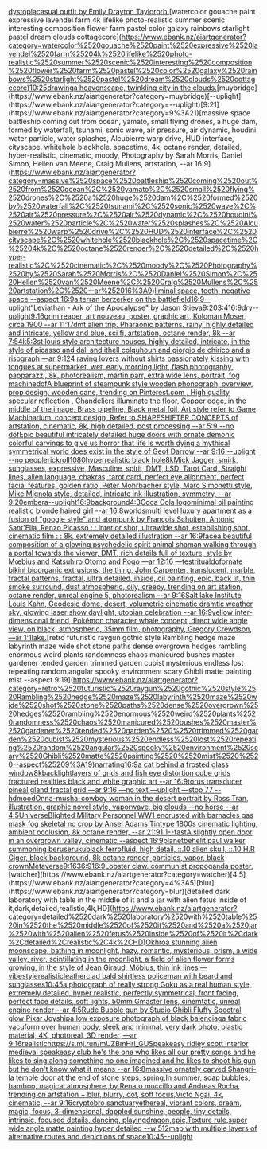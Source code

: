 [dystopia](https://www.ebank.nz/aiartgenerator?category=dystopia)[casual outfit by Emily Drayton Taylor](https://www.ebank.nz/aiartgenerator?category=casual%2520outfit%2520by%2520Emily%2520Drayton%2520Taylor)[orb.](https://www.ebank.nz/aiartgenerator?category=orb.)[watercolor gouache paint expressive lavendel farm 4k lifelike photo-realistic summer scenic interesting composition flower farm pastel color galaxy rainbows starlight pastel dream clouds cottagecore](https://www.ebank.nz/aiartgenerator?category=watercolor%2520gouache%2520paint%2520expressive%2520lavendel%2520farm%25204k%2520lifelike%2520photo-realistic%2520summer%2520scenic%2520interesting%2520composition%2520flower%2520farm%2520pastel%2520color%2520galaxy%2520rainbows%2520starlight%2520pastel%2520dream%2520clouds%2520cottagecore)[10:25](https://www.ebank.nz/aiartgenerator?category=10%3A25)[drawing](https://www.ebank.nz/aiartgenerator?category=drawing)[a heavenscape, twinkling city in the clouds.](https://www.ebank.nz/aiartgenerator?category=a%2520heavenscape%2C%2520twinkling%2520city%2520in%2520the%2520clouds.)[muybridge](https://www.ebank.nz/aiartgenerator?category=muybridge)[--uplight](https://www.ebank.nz/aiartgenerator?category=--uplight)[9:21](https://www.ebank.nz/aiartgenerator?category=9%3A21)[massive space battleship coming out from ocean, yamato, small flying drones, a huge dam, formed by waterfall, tsunami, sonic wave, air pressure, air dynamic, houdini water particle, water splashes, Alcubierre warp drive, HUD interface, cityscape, whitehole blackhole, spacetime, 4k, octane render, detailed, hyper-realistic, cinematic, moody, Photography by Sarah Morris, Daniel Simon, Hellen van Meene, Craig Mullens, artstation, --ar 16:9](https://www.ebank.nz/aiartgenerator?category=massive%2520space%2520battleship%2520coming%2520out%2520from%2520ocean%2C%2520yamato%2C%2520small%2520flying%2520drones%2C%2520a%2520huge%2520dam%2C%2520formed%2520by%2520waterfall%2C%2520tsunami%2C%2520sonic%2520wave%2C%2520air%2520pressure%2C%2520air%2520dynamic%2C%2520houdini%2520water%2520particle%2C%2520water%2520splashes%2C%2520Alcubierre%2520warp%2520drive%2C%2520HUD%2520interface%2C%2520cityscape%2C%2520whitehole%2520blackhole%2C%2520spacetime%2C%25204k%2C%2520octane%2520render%2C%2520detailed%2C%2520hyper-realistic%2C%2520cinematic%2C%2520moody%2C%2520Photography%2520by%2520Sarah%2520Morris%2C%2520Daniel%2520Simon%2C%2520Hellen%2520van%2520Meene%2C%2520Craig%2520Mullens%2C%2520artstation%2C%2520--ar%252016%3A9)[liminal space, teeth, negative space --aspect 16:9](https://www.ebank.nz/aiartgenerator?category=liminal%2520space%2C%2520teeth%2C%2520negative%2520space%2520--aspect%252016%3A9)[a terran berzerker on the battlefield](https://www.ebank.nz/aiartgenerator?category=a%2520terran%2520berzerker%2520on%2520the%2520battlefield)[16:9](https://www.ebank.nz/aiartgenerator?category=16%3A9)[--uplight](https://www.ebank.nz/aiartgenerator?category=--uplight)[“Leviathan - Ark of the Apocalypse" by Jason Stieva](https://www.ebank.nz/aiartgenerator?category=%E2%80%9CLeviathan%2520-%2520Ark%2520of%2520the%2520Apocalypse%22%2520by%2520Jason%2520Stieva)[9:20](https://www.ebank.nz/aiartgenerator?category=9%3A20)[3:4](https://www.ebank.nz/aiartgenerator?category=3%3A4)[16:9](https://www.ebank.nz/aiartgenerator?category=16%3A9)[dry](https://www.ebank.nz/aiartgenerator?category=dry)[--uplight](https://www.ebank.nz/aiartgenerator?category=--uplight)[9:16](https://www.ebank.nz/aiartgenerator?category=9%3A16)[grim reaper, art nouveau, poster, graphic art, Koloman Moser, circa 1900 --ar 11:17](https://www.ebank.nz/aiartgenerator?category=grim%2520reaper%2C%2520art%2520nouveau%2C%2520poster%2C%2520graphic%2520art%2C%2520Koloman%2520Moser%2C%2520circa%25201900%2520--ar%252011%3A17)[dmt alien trip, Pharaonic patterns, rainy, highly detailed and intricate, yellow and blue, sci fi, artstation, octane render, 8k --ar 7:5](https://www.ebank.nz/aiartgenerator?category=dmt%2520alien%2520trip%2C%2520Pharaonic%2520patterns%2C%2520rainy%2C%2520highly%2520detailed%2520and%2520intricate%2C%2520yellow%2520and%2520blue%2C%2520sci%2520fi%2C%2520artstation%2C%2520octane%2520render%2C%25208k%2520--ar%25207%3A5)[4k](https://www.ebank.nz/aiartgenerator?category=4k)[5:3](https://www.ebank.nz/aiartgenerator?category=5%3A3)[st louis style architecture houses, highly detailed, intricate, in the style of picasso and dali and ithell colquhoun and giorgio de chirico and a risograph —ar 9:12](https://www.ebank.nz/aiartgenerator?category=st%2520louis%2520style%2520architecture%2520houses%2C%2520highly%2520detailed%2C%2520intricate%2C%2520in%2520the%2520style%2520of%2520picasso%2520and%2520dali%2520and%2520ithell%2520colquhoun%2520and%2520giorgio%2520de%2520chirico%2520and%2520a%2520risograph%2520%E2%80%94ar%25209%3A12)[4 raving lovers without shirts passionately kissing with tongues at supermarket, wet, early morning light, flash photography, papparazzi, 8k, photorealism, martin parr, extra wide lens, portrait, fog machine](https://www.ebank.nz/aiartgenerator?category=4%2520raving%2520lovers%2520without%2520shirts%2520passionately%2520kissing%2520with%2520tongues%2520at%2520supermarket%2C%2520wet%2C%2520early%2520morning%2520light%2C%2520flash%2520photography%2C%2520papparazzi%2C%25208k%2C%2520photorealism%2C%2520martin%2520parr%2C%2520extra%2520wide%2520lens%2C%2520portrait%2C%2520fog%2520machine)[dof](https://www.ebank.nz/aiartgenerator?category=dof)[A blueprint of steampunk style wooden phonograph,  overview, prop design, wooden cane,  trending on Pinterest.com  , High quality specular reflection ,  Chandeliers illuminate the floor, Copper  edge, in the middle of the image, Brass pipeline,  Black metal foil,  Art style refer to Game Machinarium.  concept design, Refer to SHAPESHIFTER CONCEPTS  of artstation, cinematic,  8k, high detailed,  post processing    --ar 5:9   --no dof](https://www.ebank.nz/aiartgenerator?category=A%2520blueprint%2520of%2520steampunk%2520style%2520wooden%2520phonograph%2C%2520%2520overview%2C%2520prop%2520design%2C%2520wooden%2520cane%2C%2520%2520trending%2520on%2520Pinterest.com%2520%2520%2C%2520High%2520quality%2520specular%2520reflection%2520%2C%2520%2520Chandeliers%2520illuminate%2520the%2520floor%2C%2520Copper%2520%2520edge%2C%2520in%2520the%2520middle%2520of%2520the%2520image%2C%2520Brass%2520pipeline%2C%2520%2520Black%2520metal%2520foil%2C%2520%2520Art%2520style%2520refer%2520to%2520Game%2520Machinarium.%2520%2520concept%2520design%2C%2520Refer%2520to%2520SHAPESHIFTER%2520CONCEPTS%2520%2520of%2520artstation%2C%2520cinematic%2C%2520%25208k%2C%2520high%2520detailed%2C%2520%2520post%2520processing%2520%2520%2520%2520--ar%25205%3A9%2520%2520%2520--no%2520dof)[Epic beautiful intricately detailed huge doors with ornate demonic colorful carvings to give us horror that life is worth dying a mythical symmetrical world does exist in the style of Geof Darrow --ar 9:16 --uplight --no people](https://www.ebank.nz/aiartgenerator?category=Epic%2520beautiful%2520intricately%2520detailed%2520huge%2520doors%2520with%2520ornate%2520demonic%2520colorful%2520carvings%2520to%2520give%2520us%2520horror%2520that%2520life%2520is%2520worth%2520dying%2520a%2520mythical%2520symmetrical%2520world%2520does%2520exist%2520in%2520the%2520style%2520of%2520Geof%2520Darrow%2520--ar%25209%3A16%2520--uplight%2520--no%2520people)[rickroll](https://www.ebank.nz/aiartgenerator?category=rickroll)[1080](https://www.ebank.nz/aiartgenerator?category=1080)[hyperrealistic black hole](https://www.ebank.nz/aiartgenerator?category=hyperrealistic%2520black%2520hole)[8k](https://www.ebank.nz/aiartgenerator?category=8k)[Mick Jagger, smirk, sunglasses, expressive, Masculine, spirit, DMT, LSD, Tarot Card, Straight lines, alien language, chakras, tarot card, perfect eye alignment, perfect facial features, golden ratio, Peter Mohrbacher style, Marc Simonetti style, Mike Mignola style, detailed, intricate ink illustration, symmetry, --ar 9:20](https://www.ebank.nz/aiartgenerator?category=Mick%2520Jagger%2C%2520smirk%2C%2520sunglasses%2C%2520expressive%2C%2520Masculine%2C%2520spirit%2C%2520DMT%2C%2520LSD%2C%2520Tarot%2520Card%2C%2520Straight%2520lines%2C%2520alien%2520language%2C%2520chakras%2C%2520tarot%2520card%2C%2520perfect%2520eye%2520alignment%2C%2520perfect%2520facial%2520features%2C%2520golden%2520ratio%2C%2520Peter%2520Mohrbacher%2520style%2C%2520Marc%2520Simonetti%2520style%2C%2520Mike%2520Mignola%2520style%2C%2520detailed%2C%2520intricate%2520ink%2520illustration%2C%2520symmetry%2C%2520--ar%25209%3A20)[embera](https://www.ebank.nz/aiartgenerator?category=embera)[--uplight](https://www.ebank.nz/aiartgenerator?category=--uplight)[16:9](https://www.ebank.nz/aiartgenerator?category=16%3A9)[background](https://www.ebank.nz/aiartgenerator?category=background)[4:3](https://www.ebank.nz/aiartgenerator?category=4%3A3)[Coca Cola logo](https://www.ebank.nz/aiartgenerator?category=Coca%2520Cola%2520logo)[minimal oil painting realistic blonde haired girl --ar 16:8](https://www.ebank.nz/aiartgenerator?category=minimal%2520oil%2520painting%2520realistic%2520blonde%2520haired%2520girl%2520--ar%252016%3A8)[worlds](https://www.ebank.nz/aiartgenerator?category=worlds)[multi level luxury apartment as a fusion of "googie style" and atompunk by François Schuiten, Antonio Sant'Elia, Renzo Picasso : : interior shot, ultrawide shot, establishing shot, cinematic film : : 8k, extremely detailed illustration --ar 16:9](https://www.ebank.nz/aiartgenerator?category=multi%2520level%2520luxury%2520apartment%2520as%2520a%2520fusion%2520of%2520%22googie%2520style%22%2520and%2520atompunk%2520by%2520Fran%C3%A7ois%2520Schuiten%2C%2520Antonio%2520Sant%27Elia%2C%2520Renzo%2520Picasso%2520%3A%2520%3A%2520interior%2520shot%2C%2520ultrawide%2520shot%2C%2520establishing%2520shot%2C%2520cinematic%2520film%2520%3A%2520%3A%25208k%2C%2520extremely%2520detailed%2520illustration%2520--ar%252016%3A9)[face](https://www.ebank.nz/aiartgenerator?category=face)[a beautiful composition of a glowing psychedelic spirit animal shaman walking through a portal towards the viewer, DMT,  rich details full of texture, style by Mœbius and Katsuhiro Otomo and Pogo —ar 12:16 —test](https://www.ebank.nz/aiartgenerator?category=a%2520beautiful%2520composition%2520of%2520a%2520glowing%2520psychedelic%2520spirit%2520animal%2520shaman%2520walking%2520through%2520a%2520portal%2520towards%2520the%2520viewer%2C%2520DMT%2C%2520%2520rich%2520details%2520full%2520of%2520texture%2C%2520style%2520by%2520M%C5%93bius%2520and%2520Katsuhiro%2520Otomo%2520and%2520Pogo%2520%E2%80%94ar%252012%3A16%2520%E2%80%94test)[ritual](https://www.ebank.nz/aiartgenerator?category=ritual)[dof](https://www.ebank.nz/aiartgenerator?category=dof)[ornate bikini bioorganic extrusions, the thing, John Carpenter, translucent, marble, fractal patterns, fractal, ultra detailed, inside, oil painting, epic, back lit, thin smoke surround, dust atmospheric, oily, creepy, trending on art station, octane render, unreal engine 5, photorealism --ar 9:16](https://www.ebank.nz/aiartgenerator?category=ornate%2520bikini%2520bioorganic%2520extrusions%2C%2520the%2520thing%2C%2520John%2520Carpenter%2C%2520translucent%2C%2520marble%2C%2520fractal%2520patterns%2C%2520fractal%2C%2520ultra%2520detailed%2C%2520inside%2C%2520oil%2520painting%2C%2520epic%2C%2520back%2520lit%2C%2520thin%2520smoke%2520surround%2C%2520dust%2520atmospheric%2C%2520oily%2C%2520creepy%2C%2520trending%2520on%2520art%2520station%2C%2520octane%2520render%2C%2520unreal%2520engine%25205%2C%2520photorealism%2520--ar%25209%3A16)[Salt lake Institute Louis Kahn, Geodesic dome, desert, volumetric cinematic dramtic weather sky, glowing laser show daylight, utopian celebration --ar 16:9](https://www.ebank.nz/aiartgenerator?category=Salt%2520lake%2520Institute%2520Louis%2520Kahn%2C%2520Geodesic%2520dome%2C%2520desert%2C%2520volumetric%2520cinematic%2520dramtic%2520weather%2520sky%2C%2520glowing%2520laser%2520show%2520daylight%2C%2520utopian%2520celebration%2520--ar%252016%3A9)[yellow inter-dimensional friend, Pokémon character whale concept, direct wide angle view, on black, atmospheric, 35mm film, photography, Gregory Crewdson, —ar 1:1](https://www.ebank.nz/aiartgenerator?category=yellow%2520inter-dimensional%2520friend%2C%2520Pok%C3%A9mon%2520character%2520whale%2520concept%2C%2520direct%2520wide%2520angle%2520view%2C%2520on%2520black%2C%2520atmospheric%2C%252035mm%2520film%2C%2520photography%2C%2520Gregory%2520Crewdson%2C%2520%E2%80%94ar%25201%3A1)[lake.](https://www.ebank.nz/aiartgenerator?category=lake.)[retro futuristic raygun gothic style Rambling hedge maze labyrinth maze wide shot stone paths dense overgrown hedges rambling enormous weird plants randomness chaos manicured bushes master gardener tended garden  trimmed garden cubist mysterious endless lost repeating random angular spooky environment scary Ghibli matte painting  mist  --aspect 9:19](https://www.ebank.nz/aiartgenerator?category=retro%2520futuristic%2520raygun%2520gothic%2520style%2520Rambling%2520hedge%2520maze%2520labyrinth%2520maze%2520wide%2520shot%2520stone%2520paths%2520dense%2520overgrown%2520hedges%2520rambling%2520enormous%2520weird%2520plants%2520randomness%2520chaos%2520manicured%2520bushes%2520master%2520gardener%2520tended%2520garden%2520%2520trimmed%2520garden%2520cubist%2520mysterious%2520endless%2520lost%2520repeating%2520random%2520angular%2520spooky%2520environment%2520scary%2520Ghibli%2520matte%2520painting%2520%2520mist%2520%2520--aspect%25209%3A19)[narrating](https://www.ebank.nz/aiartgenerator?category=narrating)[16:9](https://www.ebank.nz/aiartgenerator?category=16%3A9)[a cat behind a frosted glass window](https://www.ebank.nz/aiartgenerator?category=a%2520cat%2520behind%2520a%2520frosted%2520glass%2520window)[8k](https://www.ebank.nz/aiartgenerator?category=8k)[backlight](https://www.ebank.nz/aiartgenerator?category=backlight)[layers of grids and fish eye distortion cube grids fractured realities black and white graphic art --ar 16:9](https://www.ebank.nz/aiartgenerator?category=layers%2520of%2520grids%2520and%2520fish%2520eye%2520distortion%2520cube%2520grids%2520fractured%2520realities%2520black%2520and%2520white%2520graphic%2520art%2520--ar%252016%3A9)[torus transducer pineal gland fractal grid —ar 9:16 —no text —uplight —stop 77 --hd](https://www.ebank.nz/aiartgenerator?category=torus%2520transducer%2520pineal%2520gland%2520fractal%2520grid%2520%E2%80%94ar%25209%3A16%2520%E2%80%94no%2520text%2520%E2%80%94uplight%2520%E2%80%94stop%252077%2520--hd)[mood](https://www.ebank.nz/aiartgenerator?category=mood)[Onna-musha-cowboy woman in the desert portrait by Ross Tran, illustration, graphic novel style, vaporwave, big clouds --no horse --ar 4:5](https://www.ebank.nz/aiartgenerator?category=Onna-musha-cowboy%2520woman%2520in%2520the%2520desert%2520portrait%2520by%2520Ross%2520Tran%2C%2520illustration%2C%2520graphic%2520novel%2520style%2C%2520vaporwave%2C%2520big%2520clouds%2520--no%2520horse%2520--ar%25204%3A5)[Universe](https://www.ebank.nz/aiartgenerator?category=Universe)[Blighted Military Personnel WW1 encrusted with barnacles gas mask fog skeletal no crop by Ansel Adams Tintype 1800s cinematic lighting, ambient occlusion, 8k octane render, --ar 21:9](https://www.ebank.nz/aiartgenerator?category=Blighted%2520Military%2520Personnel%2520WW1%2520encrusted%2520with%2520barnacles%2520gas%2520mask%2520fog%2520skeletal%2520no%2520crop%2520by%2520Ansel%2520Adams%2520Tintype%25201800s%2520cinematic%2520lighting%2C%2520ambient%2520occlusion%2C%25208k%2520octane%2520render%2C%2520--ar%252021%3A9)[1:1](https://www.ebank.nz/aiartgenerator?category=1%3A1)[--fast](https://www.ebank.nz/aiartgenerator?category=--fast)[A slightly open door in an overgrown valley, cinematic --aspect 16:9](https://www.ebank.nz/aiartgenerator?category=A%2520slightly%2520open%2520door%2520in%2520an%2520overgrown%2520valley%2C%2520cinematic%2520--aspect%252016%3A9)[planet](https://www.ebank.nz/aiartgenerator?category=planet)[behelit paul walker summoning beruseruku](https://www.ebank.nz/aiartgenerator?category=behelit%2520paul%2520walker%2520summoning%2520beruseruku)[black ferrofluid, high detail, ::.10 alien skull, ::.10 H.R Giger, black background, 8k octane render, particles, vapor, black crown](https://www.ebank.nz/aiartgenerator?category=black%2520ferrofluid%2C%2520high%2520detail%2C%2520%3A%3A.10%2520alien%2520skull%2C%2520%3A%3A.10%2520H.R%2520Giger%2C%2520black%2520background%2C%25208k%2520octane%2520render%2C%2520particles%2C%2520vapor%2C%2520black%2520crown)[Metaverse](https://www.ebank.nz/aiartgenerator?category=Metaverse)[9:16](https://www.ebank.nz/aiartgenerator?category=9%3A16)[36:9](https://www.ebank.nz/aiartgenerator?category=36%3A9)[16:9](https://www.ebank.nz/aiartgenerator?category=16%3A9)[Lobster claw. communist propoganda poster.](https://www.ebank.nz/aiartgenerator?category=Lobster%2520claw.%2520communist%2520propoganda%2520poster.)[watcher](https://www.ebank.nz/aiartgenerator?category=watcher)[4:5](https://www.ebank.nz/aiartgenerator?category=4%3A5)[blur](https://www.ebank.nz/aiartgenerator?category=blur)[detailed dark laboratory with table in the middle of it and a jar with alien fetus inside of it,dark,detailed,realistic,4k,HD](https://www.ebank.nz/aiartgenerator?category=detailed%2520dark%2520laboratory%2520with%2520table%2520in%2520the%2520middle%2520of%2520it%2520and%2520a%2520jar%2520with%2520alien%2520fetus%2520inside%2520of%2520it%2Cdark%2Cdetailed%2Crealistic%2C4k%2CHD)[Okhro](https://www.ebank.nz/aiartgenerator?category=Okhro)[a stunning alien moonscape, bathing in moonlight, hazy, romantic, mysterious, prism, a wide valley, river, scintillating in the moonlight, a field of alien flower forms growing, in the style of Jean Giraud, Möbius, thin ink lines —vibe](https://www.ebank.nz/aiartgenerator?category=a%2520stunning%2520alien%2520moonscape%2C%2520bathing%2520in%2520moonlight%2C%2520hazy%2C%2520romantic%2C%2520mysterious%2C%2520prism%2C%2520a%2520wide%2520valley%2C%2520river%2C%2520scintillating%2520in%2520the%2520moonlight%2C%2520a%2520field%2520of%2520alien%2520flower%2520forms%2520growing%2C%2520in%2520the%2520style%2520of%2520Jean%2520Giraud%2C%2520M%C3%B6bius%2C%2520thin%2520ink%2520lines%2520%E2%80%94vibe)[style](https://www.ebank.nz/aiartgenerator?category=style)[realistic](https://www.ebank.nz/aiartgenerator?category=realistic)[leatherclad bald shirtless policeman with beard and sunglasses](https://www.ebank.nz/aiartgenerator?category=leatherclad%2520bald%2520shirtless%2520policeman%2520with%2520beard%2520and%2520sunglasses)[10:45](https://www.ebank.nz/aiartgenerator?category=10%3A45)[a photograph of really strong Goku as a real human style, extremely detailed, hyper realistic, perfectly symmetrical, front facing, perfect face details, soft lights, 50mm Gmaster lens, cinemtatic, unreal engine render --ar 4:5](https://www.ebank.nz/aiartgenerator?category=a%2520photograph%2520of%2520really%2520strong%2520Goku%2520as%2520a%2520real%2520human%2520style%2C%2520extremely%2520detailed%2C%2520hyper%2520realistic%2C%2520perfectly%2520symmetrical%2C%2520front%2520facing%2C%2520perfect%2520face%2520details%2C%2520soft%2520lights%2C%252050mm%2520Gmaster%2520lens%2C%2520cinemtatic%2C%2520unreal%2520engine%2520render%2520--ar%25204%3A5)[Rude Bubble gun by Studio Ghibli Fluffy Spectral glow Pixar Joy](https://www.ebank.nz/aiartgenerator?category=Rude%2520Bubble%2520gun%2520by%2520Studio%2520Ghibli%2520Fluffy%2520Spectral%2520glow%2520Pixar%2520Joy)[ship](https://www.ebank.nz/aiartgenerator?category=ship)[a low exposure photograph of black balenciaga fabric vacuform over human body, sleek and minimal, very dark photo, plastic material, 4K, photoreal, 3D render, —ar 9:16](https://www.ebank.nz/aiartgenerator?category=a%2520low%2520exposure%2520photograph%2520of%2520black%2520balenciaga%2520fabric%2520vacuform%2520over%2520human%2520body%2C%2520sleek%2520and%2520minimal%2C%2520very%2520dark%2520photo%2C%2520plastic%2520material%2C%25204K%2C%2520photoreal%2C%25203D%2520render%2C%2520%E2%80%94ar%25209%3A16)[realistic](https://www.ebank.nz/aiartgenerator?category=realistic)[<https://s.mj.run/mUZBmHrl_GU>](https://www.ebank.nz/aiartgenerator?category=%3Chttps%3A//s.mj.run/mUZBmHrl_GU%3E)[Speakeasy ridley scott interior medieval speakeasy club he's the one who likes all our pretty songs and he likes to sing along something no one imagined and he likes to shoot his gun but he don't know what it means --ar 16:8](https://www.ebank.nz/aiartgenerator?category=Speakeasy%2520ridley%2520scott%2520interior%2520medieval%2520speakeasy%2520club%2520he%27s%2520the%2520one%2520who%2520likes%2520all%2520our%2520pretty%2520songs%2520and%2520he%2520likes%2520to%2520sing%2520along%2520something%2520no%2520one%2520imagined%2520and%2520he%2520likes%2520to%2520shoot%2520his%2520gun%2520but%2520he%2520don%27t%2520know%2520what%2520it%2520means%2520--ar%252016%3A8)[massive ornately carved Shangri-la temple door at the end of stone steps, spring,In summer, soap bubbles, bamboo, magical atmosphere, by Renato muccillo and Andreas Rocha, trending on artstation + blur, blurry, dof, soft focus,Victo Ngai, 4k, cinematic, --ar 9:16](https://www.ebank.nz/aiartgenerator?category=massive%2520ornately%2520carved%2520Shangri-la%2520temple%2520door%2520at%2520the%2520end%2520of%2520stone%2520steps%2C%2520spring%2CIn%2520summer%2C%2520soap%2520bubbles%2C%2520bamboo%2C%2520magical%2520atmosphere%2C%2520by%2520Renato%2520muccillo%2520and%2520Andreas%2520Rocha%2C%2520trending%2520on%2520artstation%2520%2B%2520blur%2C%2520blurry%2C%2520dof%2C%2520soft%2520focus%2CVicto%2520Ngai%2C%25204k%2C%2520cinematic%2C%2520--ar%25209%3A16)[cryptobro sanctuary](https://www.ebank.nz/aiartgenerator?category=cryptobro%2520sanctuary)[ethereal, vibrant colors, dream, magic, focus, 3-dimensional, dappled sunshine, people, tiny details, intrinsic, focused details, dancing, playing](https://www.ebank.nz/aiartgenerator?category=ethereal%2C%2520vibrant%2520colors%2C%2520dream%2C%2520magic%2C%2520focus%2C%25203-dimensional%2C%2520dappled%2520sunshine%2C%2520people%2C%2520tiny%2520details%2C%2520intrinsic%2C%2520focused%2520details%2C%2520dancing%2C%2520playing)[dragon,epic,Texture rule,super wide angle,matte painting,hyper detailed --w 512](https://www.ebank.nz/aiartgenerator?category=dragon%2Cepic%2CTexture%2520rule%2Csuper%2520wide%2520angle%2Cmatte%2520painting%2Chyper%2520detailed%2520--w%2520512)[map with multiple layers of alternative routes and depictions of space](https://www.ebank.nz/aiartgenerator?category=map%2520with%2520multiple%2520layers%2520of%2520alternative%2520routes%2520and%2520depictions%2520of%2520space)[10:45](https://www.ebank.nz/aiartgenerator?category=10%3A45)[--uplight](https://www.ebank.nz/aiartgenerator?category=--uplight)